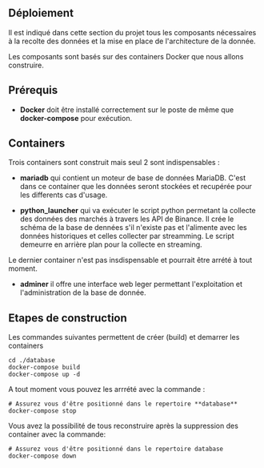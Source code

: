 

## Déploiement

Il est indiqué dans cette section du projet tous les composants nécessaires à la recolte des données et la mise en place de l'architecture de la donnée.

Les composants sont basés sur des containers Docker que nous allons construire.


## Prérequis

* **Docker** doit être installé correctement sur le poste de même que **docker-compose** pour exécution. 



## Containers

Trois containers sont construit mais seul 2 sont indispensables :

* **mariadb** qui contient un moteur de base de données MariaDB. C'est dans ce container que les données seront stockées et recupérée pour les differents cas d'usage.

* **python_launcher** qui va exécuter le script python permetant la collecte des données des marchés à travers les API de Binance. Il crée le schéma de la base de dennées s'il n'existe pas et l'alimente avec les données historiques et celles collecter par streamming. Le script demeurre en arrière plan pour la collecte en streaming.

Le dernier container n'est pas insdispensable et pourrait être arrété à tout moment.

* **adminer** il offre une interface web leger permettant l'exploitation et l'administration de la base de donnée.


## Etapes de construction

Les commandes suivantes permettent de créer (build) et demarrer les containers

    cd ./database
    docker-compose build 
    docker-compose up -d


A tout moment vous pouvez les arrrété avec la commande :

    # Assurez vous d'être positionné dans le repertoire **database**
    docker-compose stop
    
Vous avez la possibilité de tous reconstruire après la suppression des container avec la commande:

    # Assurez vous d'être positionné dans le repertoire database
    docker-compose down

